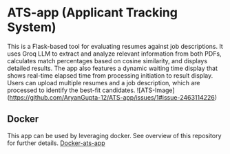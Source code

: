 # ATS-app (Applicant Tracking System)
This is a Flask-based tool for evaluating resumes against job descriptions. It uses Groq LLM to extract and analyze relevant information from both PDFs, calculates match percentages based on cosine similarity, and displays detailed results. The app also features a dynamic waiting time display that shows real-time elapsed time from processing initiation to result display. Users can upload multiple resumes and a job description, which are processed to identify the best-fit candidates.
![ATS-Image] (https://github.com/AryanGupta-12/ATS-app/issues/1#issue-2463114226)

## Docker 
This app can be used by leveraging docker. See overview of this repository for further details.
[Docker-ats-app](https://hub.docker.com/r/aryan018/ats-app)

